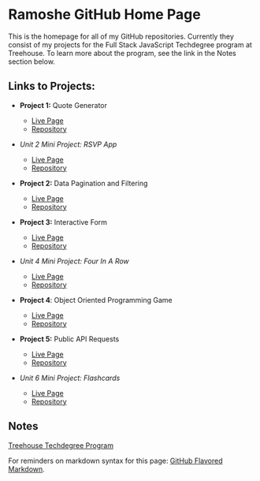 # Ramoshe GitHub Home Page

This is the homepage for all of my GitHub repositories. Currently they consist of my projects for the Full Stack JavaScript Techdegree program at Treehouse. To learn more about the program, see the link in the Notes section below.


## Links to Projects:
 - **Project 1:** Quote Generator
   - [Live Page](https://g.ramoshe.com/proj1-quoteGenerator/)
   - [Repository](https://github.com/ramoshe/proj1-quoteGenerator)

 - *Unit 2 Mini Project: RSVP App*
   - [Live Page](https://g.ramoshe.com/unit2-RSVPapp/)
   - [Repository](https://github.com/ramoshe/unit2-RSVPapp)

 - **Project 2:** Data Pagination and Filtering
   - [Live Page](https://g.ramoshe.com/proj2-dataPagFilter)
   - [Repository](https://github.com/ramoshe/proj2-dataPagFilter)

 - **Project 3:** Interactive Form
   - [Live Page](https://g.ramoshe.com/proj3-interactiveForm)
   - [Repository](https://github.com/ramoshe/proj3-interactiveForm)

 - *Unit 4 Mini Project: Four In A Row*
   - [Live Page](https://g.ramoshe.com/unit4-fourInARow)
   - [Repository](https://github.com/ramoshe/unit4-fourInARow)

 - **Project 4**: Object Oriented Programming Game
   - [Live Page](https://g.ramoshe.com/proj4-OOPGame)
   - [Repository](https://github.com/ramoshe/proj4-OOPGame)

 - **Project 5:** Public API Requests
   - [Live Page](https://g.ramoshe.com/proj5-publicAPIRequests)
   - [Repository](https://github.com/ramoshe/proj5-publicAPIRequests)

 - *Unit 6 Mini Project: Flashcards*
   - [Live Page](https://g.ramoshe.com/unit6-flashcards/)
   - [Repository](https://github.com/ramoshe/unit6-flashcards)


## Notes
[Treehouse Techdegree Program](https://teamtreehouse.com/techdegree)

For reminders on markdown syntax for this page:
[GitHub Flavored Markdown](https://guides.github.com/features/mastering-markdown/).
